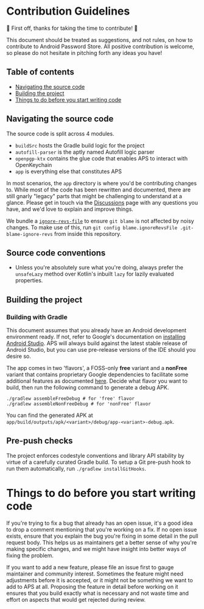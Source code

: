 # Contribution Guidelines

:tada: First off, thanks for taking the time to contribute! :tada:

This document should be treated as suggestions, and not rules, on how to contribute to Android Password Store. All positive contribution is welcome, so please do not hesitate in pitching forth any ideas you have!

## Table of contents

- [Navigating the source code](#navigating-the-source-code)
- [Building the project](#building-the-project)
- [Things to do before you start writing code](#things-to-do-before-you-start-writing-code)

## Navigating the source code

The source code is split across 4 modules.

- `buildSrc` hosts the Gradle build logic for the project
- `autofill-parser` is the aptly named Autofill logic parser
- `openpgp-ktx` contains the glue code that enables APS to interact with OpenKeychain
- `app` is everything else that constitutes APS

In most scenarios, the `app` directory is where you'd be contributing changes to. While most of the code has been rewritten and documented, there are still gnarly "legacy" parts that might be challenging to understand at a glance. Please get in touch via the [Discussions](https://github.com/android-password-store/Android-Password-Store/discussions) page with any questions you have, and we'd love to explain and improve things.

We bundle a [`ignore-revs-file`](https://git-scm.com/docs/git-blame#Documentation/git-blame.txt---ignore-revs-fileltfilegt) to ensure `git blame` is not affected by noisy changes. To make use of this, run `git config blame.ignoreRevsFile .git-blame-ignore-revs` from inside this repository.

## Source code conventions

- Unless you're absolutely sure what you're doing, always prefer the `unsafeLazy` method over Kotlin's inbuilt `lazy` for lazily evaluated properties.

## Building the project

### Building with Gradle

This document assumes that you already have an Android development environment ready. If not, refer to Google's documentation on [installing Android Studio](https://developer.android.com/studio/install). APS will always build against the latest stable release of Android Studio, but you can use pre-release versions of the IDE should you desire so.

The app comes in two 'flavors', a FOSS-only **free** variant and a **nonFree** variant that contains proprietary Google dependencies to facilitate some additional features as documented [here](https://android-password-store.github.io/docs/users/build-types). Decide what flavor you want to build, then run the following command to generate a debug APK.

```shell
./gradlew assembleFreeDebug # for 'free' flavor
./gradlew assembleNonFreeDebug # for 'nonFree' flavor
```

You can find the generated APK at `app/build/outputs/apk/<variant>/debug/app-<variant>-debug.apk`.

## Pre-push checks

The project enforces codestyle conventions and library API stability by virtue of a carefully curated Gradle build. To setup a Git pre-push hook to run them automatically, run `./gradlew installGitHooks`.

# Things to do before you start writing code

If you're trying to fix a bug that already has an open issue, it's a good idea to drop a comment mentioning that you're working on a fix. If no open issue exists, ensure that you explain the bug you're fixing in some detail in the pull request body. This helps us as maintainers get a better sense of why you're making specific changes, and we might have insight into better ways of fixing the problem.

If you want to add a new feature, please file an issue first to gauge maintainer and community interest. Sometimes the feature might need adjustments before it is accepted, or it might not be something we want to add to APS at all. Proposing the feature in detail before working on it ensures that you build exactly what is necessary and not waste time and effort on aspects that would get rejected during review.
